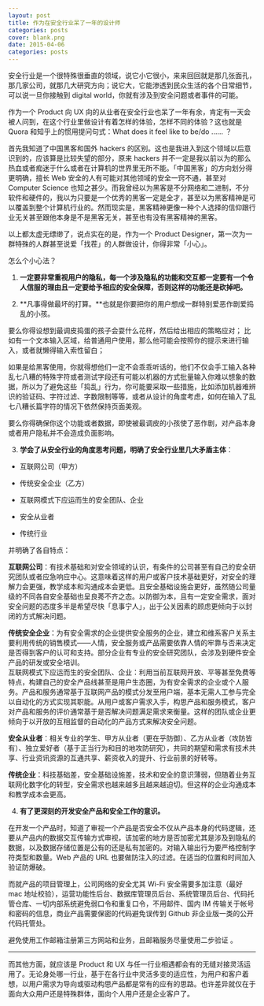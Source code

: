 ```yaml
---
layout: post
title: 作为在安全行业呆了一年的设计师
categories: posts
cover: blank.png
date: 2015-04-06
categories: posts
---
```



安全行业是一个很特殊很垂直的领域，说它小它很小，来来回回就是那几张面孔，那几家公司，就那几大研究方向；说它大，它能渗透到民众生活的各个日常细节，可以说一旦你接触到 digital world，你就有涉及到安全问题或者事件的可能。

作为一个 Product 向 UX 向的从业者在安全行业也呆了一年有余，肯定有一天会被人问到，在这个行业里做设计有着怎样的体验，怎样不同的体验？这也就是 Quora 和知乎上的惯用提问句式：What does it feel like to be/do …… ？

首先我知道了中国黑客和国外 hackers 的区别。这也是我进入到这个领域以后意识到的，应该算是比较失望的部分，原来 hackers 并不一定是我以前以为的那么热血或者痴迷于什么或者在计算机的世界里无所不能。「中国黑客」的方向划分得更明确，擅长 Web 安全的人有可能对其他领域的安全一窍不通，甚至对 Computer Science 也知之甚少。而我曾经以为黑客是不分网络和二进制，不分软件和硬件的，我以为只要是一个优秀的黑客一定是全才，甚至以为黑客精神是可以覆盖到整个计算机行业的。然而现实是，黑客精神更像一种个人选择的信仰跟行业无关甚至跟他本身是不是黑客无关，甚至也有没有黑客精神的黑客。



以上都太虚无缥缈了，说点实在的是，作为一个 Product Designer，第一次为一群特殊的人群甚至说爱「找茬」的人群做设计，你得非常「小心」。

怎么个小心法？

1) **一定要非常重视用户的隐私，每一个涉及隐私的功能和交互都一定要有一个令人信服的理由且一定要给予相应的安全保障，否则这样的功能还是砍掉吧。**


2) **凡事得做最坏的打算。**也就是你要把你的用户想成一群特别爱恶作剧爱捣乱的小孩。  

要么你得设想到最调皮捣蛋的孩子会耍什么花样，然后给出相应的策略应对；
比如有一个文本输入区域，给普通用户使用，那么他可能会按照你的提示来进行输入，或者就懒得输入索性留白；

如果是给黑客使用，你就得想他们一定不会乖乖听话的，他们不仅会手工输入各种乱七八糟的特殊字符或者测试字段还有可能以机器的方式批量输入你难以想象的数据，所以为了避免这些「捣乱」行为，你可能要采取一些措施，比如添加机器难辨识的验证码、字符过滤、字数限制等等，或者从设计的角度考虑，如何在输入了乱七八糟长篇字符的情况下依然保持页面美观。  

要么你得确保你这个功能或者数据，即使被最调皮的小孩使了恶作剧，对产品本身或者用户隐私并不会造成负面影响。

3) **学会了从安全行业的角度思考问题，明确了安全行业里几大矛盾主体**：

-  互联网公司（甲方）

- 传统安全企业（乙方）

- 互联网模式下应运而生的安全团队、企业

- 安全从业者

- 传统行业

并明确了各自特点：

**互联网公司**：有技术基础和对安全领域的认识，有条件的公司甚至有自己的安全研究团队或者应急响应中心。这意味着这样的用户或客户技术基础更好，对安全的理解力会更强，教学成本和沟通成本会更低。且安全基础设施会更好，虽然随公司量级的不同各自安全基础也呈良莠不齐之态。以防御为本，且有一定安全需求，面对安全问题的态度多半是希望尽快「息事宁人」，出于公关因素的顾虑更倾向于以封闭的方式解决问题。

**传统安全企业**：为有安全需求的企业提供安全服务的企业，建立和维系客户关系主要利用传统的销售模式——人情，安全服务或产品需要依靠人情的牢靠与否来决定是否得到客户的认可和支持。部分企业有专业的安全研究团队，会涉及到硬件安全产品的研发或安全培训。  
互联网模式下应运而生的安全团队、企业：利用当前互联网开放、平等甚至免费等特点，构建自己的安全产品线甚至是用户生态圈，为有安全需求的企业或个人服务。产品和服务通常基于互联网产品的模式分发至用户端，基本无需人工参与完全以自动化的方式实现其职能。从用户或客户需求入手，构思产品和服务模式，客户对产品和服务的评价通常基于是否解决问题满足需求来衡量。这样的团队或企业更倾向于以开放的互相监督的自动化的产品方式来解决安全问题。

**安全从业者**：相关专业的学生、甲方从业者（更在乎防御）、乙方从业者（攻防皆有）、独立爱好者（基于正当行为和目的地攻防研究），共同的期望和需求有技术共享、行业资讯资源的互通共享、薪资收入的提升、行业前景的好转等。

**传统企业**：科技基础差，安全基础设施差，技术和安全的意识薄弱，但随着业务互联网化数字化的转型，安全需求也越来越多且越来越迫切。但这样的企业沟通成本和教学成本会更高。

4) **有了更深刻的开发安全产品和安全工作的意识。**

在开发一个产品时，知道了审视一个产品是否安全不仅从产品本身的代码逻辑，还要从产品内的数据交互传输方式审视，该加密的地方是否加密尤其是涉及到隐私的数据，以及数据存储位置是公有的还是私有加密的。对输入输出行为要严格控制字符类型和数量。Web 产品的 URL 也要做防注入的过滤。在适当的位置和时间加入验证防爆破。

而就产品的项目管理上，公司网络的安全尤其 Wi-Fi 安全需要多加注意（最好 mac 地址校验），运营功能性后台、数据库管理员后台、系统管理员后台、代码托管仓库、一切内部系统避免弱口令和重复口令，不用邮件、国内 IM 传输关于帐号和密码的信息，商业产品需要保密的代码避免误传到 Github 非企业版一类的公开代码托管处。

避免使用工作邮箱注册第三方网站和业务，且邮箱服务尽量使用二步验证 。


---

而其他方面，就应该是 Product 和 UX 与任一行业相遇都会有的无缝对接灵活运用了。无论身处哪一行业，基于在各行业中灵活多变的适应性，为用户和客户着想，以用户需求为导向或驱动构思产品都是常有的应有的思路。也许差异就仅在于面向大众用户还是特殊群体，面向个人用户还是企业客户了。
